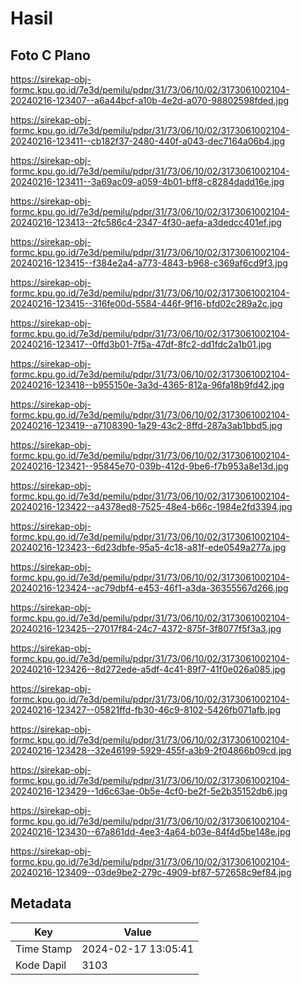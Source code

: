 # Hasil

## Foto C Plano

https://sirekap-obj-formc.kpu.go.id/7e3d/pemilu/pdpr/31/73/06/10/02/3173061002104-20240216-123407--a6a44bcf-a10b-4e2d-a070-98802598fded.jpg

https://sirekap-obj-formc.kpu.go.id/7e3d/pemilu/pdpr/31/73/06/10/02/3173061002104-20240216-123411--cb182f37-2480-440f-a043-dec7164a06b4.jpg

https://sirekap-obj-formc.kpu.go.id/7e3d/pemilu/pdpr/31/73/06/10/02/3173061002104-20240216-123411--3a69ac09-a059-4b01-bff8-c8284dadd16e.jpg

https://sirekap-obj-formc.kpu.go.id/7e3d/pemilu/pdpr/31/73/06/10/02/3173061002104-20240216-123413--2fc586c4-2347-4f30-aefa-a3dedcc401ef.jpg

https://sirekap-obj-formc.kpu.go.id/7e3d/pemilu/pdpr/31/73/06/10/02/3173061002104-20240216-123415--f384e2a4-a773-4843-b968-c369af6cd9f3.jpg

https://sirekap-obj-formc.kpu.go.id/7e3d/pemilu/pdpr/31/73/06/10/02/3173061002104-20240216-123415--316fe00d-5584-446f-9f16-bfd02c289a2c.jpg

https://sirekap-obj-formc.kpu.go.id/7e3d/pemilu/pdpr/31/73/06/10/02/3173061002104-20240216-123417--0ffd3b01-7f5a-47df-8fc2-dd1fdc2a1b01.jpg

https://sirekap-obj-formc.kpu.go.id/7e3d/pemilu/pdpr/31/73/06/10/02/3173061002104-20240216-123418--b955150e-3a3d-4365-812a-96fa18b9fd42.jpg

https://sirekap-obj-formc.kpu.go.id/7e3d/pemilu/pdpr/31/73/06/10/02/3173061002104-20240216-123419--a7108390-1a29-43c2-8ffd-287a3ab1bbd5.jpg

https://sirekap-obj-formc.kpu.go.id/7e3d/pemilu/pdpr/31/73/06/10/02/3173061002104-20240216-123421--95845e70-039b-412d-9be6-f7b953a8e13d.jpg

https://sirekap-obj-formc.kpu.go.id/7e3d/pemilu/pdpr/31/73/06/10/02/3173061002104-20240216-123422--a4378ed8-7525-48e4-b66c-1984e2fd3394.jpg

https://sirekap-obj-formc.kpu.go.id/7e3d/pemilu/pdpr/31/73/06/10/02/3173061002104-20240216-123423--6d23dbfe-95a5-4c18-a81f-ede0549a277a.jpg

https://sirekap-obj-formc.kpu.go.id/7e3d/pemilu/pdpr/31/73/06/10/02/3173061002104-20240216-123424--ac79dbf4-e453-46f1-a3da-36355567d266.jpg

https://sirekap-obj-formc.kpu.go.id/7e3d/pemilu/pdpr/31/73/06/10/02/3173061002104-20240216-123425--27017f84-24c7-4372-875f-3f8077f5f3a3.jpg

https://sirekap-obj-formc.kpu.go.id/7e3d/pemilu/pdpr/31/73/06/10/02/3173061002104-20240216-123426--8d272ede-a5df-4c41-89f7-41f0e026a085.jpg

https://sirekap-obj-formc.kpu.go.id/7e3d/pemilu/pdpr/31/73/06/10/02/3173061002104-20240216-123427--05821ffd-fb30-46c9-8102-5426fb071afb.jpg

https://sirekap-obj-formc.kpu.go.id/7e3d/pemilu/pdpr/31/73/06/10/02/3173061002104-20240216-123428--32e46199-5929-455f-a3b9-2f04866b09cd.jpg

https://sirekap-obj-formc.kpu.go.id/7e3d/pemilu/pdpr/31/73/06/10/02/3173061002104-20240216-123429--1d6c63ae-0b5e-4cf0-be2f-5e2b35152db6.jpg

https://sirekap-obj-formc.kpu.go.id/7e3d/pemilu/pdpr/31/73/06/10/02/3173061002104-20240216-123430--67a861dd-4ee3-4a64-b03e-84f4d5be148e.jpg

https://sirekap-obj-formc.kpu.go.id/7e3d/pemilu/pdpr/31/73/06/10/02/3173061002104-20240216-123409--03de9be2-279c-4909-bf87-572658c9ef84.jpg


## Metadata

| Key        | Value               |
| ---------- | ------------------- |
| Time Stamp | 2024-02-17 13:05:41 |
| Kode Dapil | 3103                |



